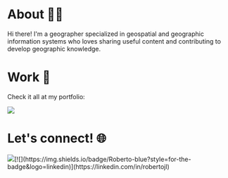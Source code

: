 # About 🙋‍♂️

Hi there! I'm a geographer specialized in geospatial and geographic information systems who loves sharing useful content and contributing to develop geographic knowledge.

# Work 🔨

Check it all at my portfolio:

[![](https://img.shields.io/badge/Portfolio-black?style=for-the-badge&logo=github)](https://roberer.github.io)

# Let's connect! 🌐
[![](https://img.shields.io/badge/@roberer_-white?style=for-the-badge&labelColor=blue&logo=Twitter&logoColor=white)](https://twitter.com/roberer_)[![](https://img.shields.io/badge/Roberto-blue?style=for-the-badge&logo=linkedin)](https://linkedin.com/in/robertojl)
